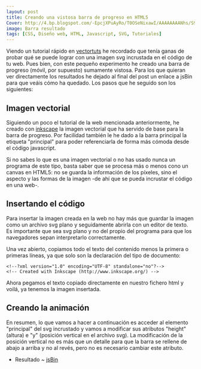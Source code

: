 ```yaml
---
layout: post
title: Creando una vistosa barra de progreso en HTML5
Cover: http://4.bp.blogspot.com/-EpcjXPuAyRo/T0OSeNixawI/AAAAAAAANhs/S9gYek3jxAE/s1600/pantallazo2.jpg
image: Barra resultado
tags: [CSS, Diseño web, HTML, Javascript, SVG, Tutoriales]
---
```


Viendo un tutorial rápido en [vectortuts](http://vector.tutsplus.com/tutorials/tools-tips/quick-tip-create-a-modern-volume-bar-with-adobe-illustrator/) he recordado que tenía ganas de probar qué se puede lograr con una imagen svg incrustada en el código de tu web. Pues bien, con este pequeño experimento he creado una barra de progreso (móvil, por supuesto) sumamente vistosa. Para los que quieran ver directamente los resultados he dejado al final del post un enlace a jsBin para que veáis cómo ha quedado. Los pasos que he seguido son los siguientes:

## Imagen vectorial

Siguiendo un poco el tutorial de la web mencionada anteriormente, he creado con [inkscape](http://inkscape.org/) la imagen vectorial que ha servido de base para la barra de progreso. Por facilidad también le he dado a la barra principal la etiqueta "principal" para poder referenciarla de forma más cómoda desde el código javascript.

Si no sabes lo que es una imagen vectorial o no has usado nunca un programa de este tipo, basta saber que se procesa más o menos cono un canvas en HTML5: no se guarda la información de los píxeles, sino el aspecto y las formas de la imagen -de ahí que se pueda incrustar el código en una web-.

## Insertando el código

Para insertar la imagen creada en la web no hay más que guardar la imagen como un archivo svg plano y seguidamente abrirla con un editor de texto. Es importante que sea svg plano y no del propio del programa para que los navegadores sepan interpretarlo correctamente.

Una vez abierto, copiamos todo el texto del contenido menos la primera o primeras líneas, ya que solo son la declaración del tipo de documento:

    <!--?xml version="1.0" encoding="UTF-8" standalone="no"?-->
    <!-- Created with Inkscape (http://www.inkscape.org/) -->

Ahora pegamos el texto copiado directamente en nuestro fichero html y voilá, ya tenemos la imagen insertada.

## Creando la animación

En resumen, lo que vamos a hacer a continuación es acceder al elemento "principal" del svg incrustado y vamos a modificar sus atributos "height" (altura) e "y" (posición vertical en el archivo svg).
La modificación de la posición vertical no es más que un detalle para que la barra se rellene de abajo a arriba y no al revés, pero no es necesario cambiar este atributo.

<a class="jsbin-embed" href="http://jsbin.com/ubiqex/19/embed?live"></a><script src="http://static.jsbin.com/js/embed.js"></script>

 - Resultado ~ [jsBin](http://jsbin.com/ubiqex/5/edit#preview)
